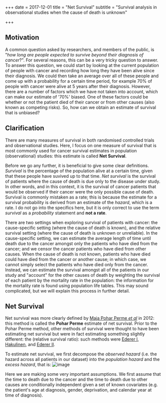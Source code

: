 +++
date = 2017-12-01
title = "Net Survival"
subtitle = "Survival analysis in observational studies when the cause of death is unknown"

+++

## Motivation
A common question asked by researchers, and members of the public, is "*how long are people expected to survive beyond their diagnosis of cancer*?". For several reasons, this can be a very tricky question to answer. To answer this question, we could start by looking at the current population of people with cancer and recording how long they have been alive since their diagnosis. We could then take an average over all of these people and come up with a probability for a certain time period, for example 70% of people with cancer were alive at 5 years after their diagnosis. However, there are a number of factors which we have not taken into account, which can make our estimate of '70%' biased. One of these factors could be whether or not the patient died of their cancer or from other causes (also known as competing risks). So, how can we obtain an estimate of survival that is unbiased?

## Clarification
There are many measures of survival in both randomised controlled trials and observational studies. Here, I focus on one measure of survival that is most commonly used for cancer survival estimates in population (observational) studies: this estimate is called **Net Survival**. 

Before we go any further, it is beneficial to give some clear definitions. *Survival* is the percentage of the population alive at a certain time, given that these people have suvived up to that time. *Net survival* is the survival of patients where the cause of death is due only to the disease under study. In other words, and in this context, it is the survival of cancer patients that would be observed if their cancer were the only possible cause of death. Survival is commonly mistaken as a rate; this is because the estimate for a survival probability is derived from an estimate of the *hazard*, which is a rate. I do not go into the specifics here, but it is only correct to use the term *survival* as a *probability* statement and **not a rate**.

There are two settings when exploring survival of patients with cancer: the cause-specific setting (where the cause of death is known), and the relative survival setting (where the cause of death is unknown or unreliable). In the cause-specific setting, we can estimate the average length of time until death due to the cancer amongst only the patients who have died from the cancer; and we censor the cancer patients who have died from other causes. When the cause of death is not known, patients who have died could have died from the cancer or another cause; in which case, we cannot simply select the patients who have died only from the cancer. Instead, we can estimate the survival amongst all of the patients in our study and "account" for the other causes of death by weighting the survival of each patient by the mortality rate in the population: the information for the mortality rate is found using population life tables. This may sound complicated, but we will explain this process in further detail. 

## Net Survival
Net survival was more clearly defined by [Maja Pohar Perme *et al*](https://onlinelibrary.wiley.com/doi/full/10.1111/j.1541-0420.2011.01640.x) in 2012: this method is called the **Pohar Perme** estimate of net survival. Prior to the Pohar Perme method, other methods of survival were thought to have been estimating net survival but were in fact estimating something slightly different: the (relative survival ratio): such methods were [Ederer I](https://scholar.google.com/scholar_lookup?hl=en&publication_year=1961&pages=101-121&author=F.+Ederer&author=L.+M.+Axtell&author=S.+J.+Cutler&title=The+Relative+Survival+Rate%3A+A+Statistical+Methodology), [Hakulinen](https://www.jstor.org/stable/2529873?origin=crossref&seq=1), and [Ederer II](https://scholar.google.com/scholar_lookup?hl=en&publication_year=1961&pages=101-121&author=F.+Ederer&author=L.+M.+Axtell&author=S.+J.+Cutler&title=The+Relative+Survival+Rate%3A+A+Statistical+Methodology). 

To estimate net survival, we first decompose the *observed hazard* (i.e. the hazard across all patients in our dataset) into the *population hazard* and the *excess hazard*, that is: 
![image](https://user-images.githubusercontent.com/33094651/74594443-60255b00-502e-11ea-86bf-25e0ebc7f237.png)

Here we are making some very important assumptions. We first assume that the time to death due to the cancer and the time to death due to other causes are conditionally independent given a set of known covariates (e.g. the patient's age at diagnosis, gender, deprivation, and calendar year at time of diagnosis). 








